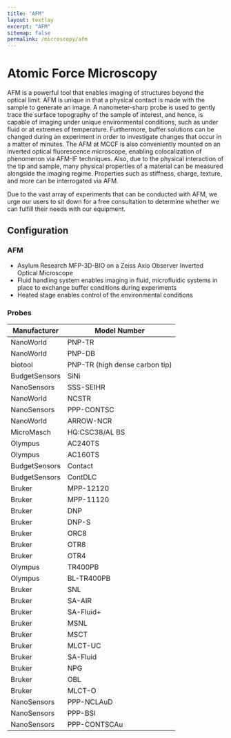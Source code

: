 ```yaml
---
title: "AFM"
layout: textlay
excerpt: "AFM"
sitemap: false
permalink: /microscopy/afm
---
```


# Atomic Force Microscopy

AFM is a powerful tool that enables imaging of structures beyond the optical limit.  AFM is unique in that a physical contact is made with the sample to generate an image.  A nanometer-sharp probe is used to gently trace the surface topography of the sample of interest, and hence, is capable of imaging under unique environmental conditions, such as under fluid or at extremes of temperature.  Furthermore, buffer solutions can be changed during an experiment in order to investigate changes that occur in a matter of minutes.  The AFM at MCCF is also conveniently mounted on an inverted optical fluorescence microscope, enabling colocalization of phenomenon via AFM-IF techniques.  Also, due to the physical interaction of the tip and sample, many physical properties of a material can be measured alongside the imaging regime.  Properties such as stiffness, charge, texture, and more can be interrogated via AFM.

Due to the vast array of experiments that can be conducted with AFM, we urge our users to sit down for a free consultation to determine whether we can fulfill their needs with our equipment.

## Configuration

### AFM
- Asylum Research MFP-3D-BIO on a Zeiss Axio Observer Inverted Optical Microscope
- Fluid handling system enables imaging in fluid, microfluidic systems in place to exchange buffer conditions during experiments
- Heated stage enables control of the environmental conditions

### Probes
| Manufacturer  | Model Number                   |
|---------------|--------------------------------|
| NanoWorld     | PNP-TR                         |
| NanoWorld     | PNP-DB                         |
| biotool       | PNP-TR (high dense carbon tip) |
| BudgetSensors | SiNi                           |
| NanoSensors   | SSS-SEIHR                      |
| NanoWorld     | NCSTR                          |
| NanoSensors   | PPP-CONTSC                     |
| NanoWorld     | ARROW-NCR                      |
| MicroMasch    | HQ:CSC38/AL BS                 |
| Olympus       | AC240TS                        |
| Olympus       | AC160TS                        |
| BudgetSensors | Contact                        |
| BudgetSensors | ContDLC                        |
| Bruker        | MPP-12120                      |
| Bruker        | MPP-11120                      |
| Bruker        | DNP                            |
| Bruker        | DNP-S                          |
| Bruker        | ORC8                           |
| Bruker        | OTR8                           |
| Bruker        | OTR4                           |
| Olympus       | TR400PB                        |
| Olympus       | BL-TR400PB                     |
| Bruker        | SNL                            |
| Bruker        | SA-AIR                         |
| Bruker        | SA-Fluid+                      |
| Bruker        | MSNL                           |
| Bruker        | MSCT                           |
| Bruker        | MLCT-UC                        |
| Bruker        | SA-Fluid                       |
| Bruker        | NPG                            |
| Bruker        | OBL                            |
| Bruker        | MLCT-O                         |
| NanoSensors   | PPP-NCLAuD                     |
| NanoSensors   | PPP-BSI                        |
| NanoSensors   | PPP-CONTSCAu                   |

